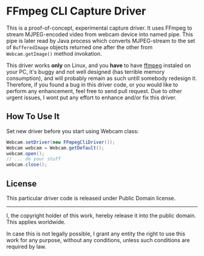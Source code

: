 # FFmpeg CLI Capture Driver

This is a proof-of-concept, experimental capture driver. It uses FFmpeg to 
stream MJPEG-encoded video from webcam device into named pipe. 
This pipe is later read by Java process which converts MJPEG-stream to the set of
```BufferedImage``` objects returned one after the other from ```Webcam.getImage()``` 
method invokation. 

This driver works **only** on Linux, and you **have** to have
[ffmpeg](http://linuxers.org/tutorial/how-install-ffmpeg-linux)
instaled on your PC, it's buggy and not well designed (has 
terrible memory consumption), and will probably remain as such 
untill somebody redesign it. Therefore, if you found a bug in this driver
code, or you would like to perform any enhancement, feel free to 
send pull request. Due to other urgent issues, I wont put any effort
to enhance and/or fix this driver.

## How To Use It

Set new driver before you start using Webcam class:

```java
Webcam.setDriver(new FFmpegCliDriver());
Webcam webcam = Webcam.getDefault();
webcam.open();
// ... do your stuff
webcam.close();
```

## License

This particular driver code is released under Public Domain license.

---

I, the copyright holder of this work, hereby release it into the
public domain. This applies worldwide.

In case this is not legally possible, I grant any entity the right
to use this work for any purpose, without any conditions, unless 
such conditions are required by law.

